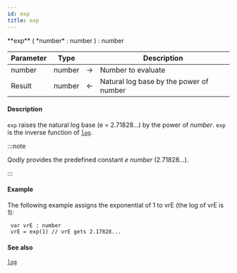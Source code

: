 ```yaml
---
id: exp
title: exp
---
```



<!-- REF #_command_.exp.Syntax -->**exp** ( *number* : number ) : number<!-- END REF -->


<!-- REF #_command_.exp.Params -->
|Parameter|Type||Description|
|---------|--- |:---:|------|
|number|number|->|Number to evaluate|
|Result|number|<-|Natural log base by the power of number|
<!-- END REF -->

#### Description

`exp` <!-- REF #_command_.exp.Summary -->raises the natural log base (e = 2.71828...) by the power of *number*<!-- END REF -->. `exp` is the inverse function of [`log`](#log).

:::note

Qodly provides the predefined constant *e number* (2.71828...).

:::

#### Example

The following example assigns the exponential of 1 to vrE (the log of vrE is 1):

```qs
 var vrE : number
 vrE = exp(1) // vrE gets 2.17828...
```

#### See also

[`log`](#log)
